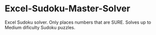 # Excel-Sudoku-Master-Solver
 Excel Sudoku solver. Only places numbers that are SURE. Solves up to Medium dificulty Sudoku puzzles.
